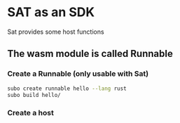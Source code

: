 # SAT as an SDK

Sat provides some host functions

## The wasm module is called Runnable

### Create a Runnable (only usable with Sat)

```bash
subo create runnable hello --lang rust
subo build hello/
```


### Create a host
```bash

```
